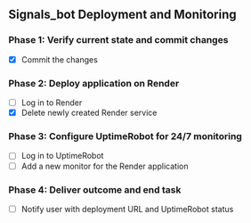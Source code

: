 ## Signals_bot Deployment and Monitoring

### Phase 1: Verify current state and commit changes
- [x] Commit the changes

### Phase 2: Deploy application on Render
- [ ] Log in to Render
- [x] Delete newly created Render service

### Phase 3: Configure UptimeRobot for 24/7 monitoring
- [ ] Log in to UptimeRobot
- [ ] Add a new monitor for the Render application

### Phase 4: Deliver outcome and end task
- [ ] Notify user with deployment URL and UptimeRobot status


